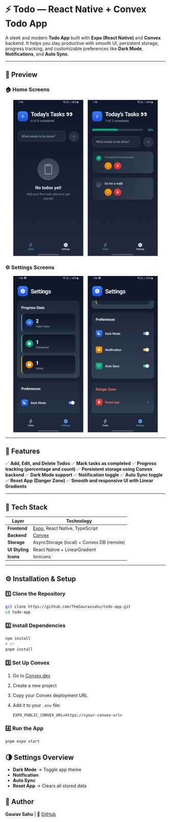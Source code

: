 # ⚡️ Todo — React Native + Convex Todo App

A sleek and modern **Todo App** built with **Expo (React Native)** and **Convex** backend.
It helps you stay productive with smooth UI, persistent storage, progress tracking, and customizable preferences like **Dark Mode**, **Notifications**, and **Auto Sync**.

---

## 📱 Preview

### 🏠 Home Screens

<p align="center">
  <img src="./preview/1_preview.jpg" width="220" style="margin-right: 10px;"/>
  <img src="./preview/2_preview.jpg" width="220"/>
</p>

### ⚙️ Settings Screens

<p align="center">
  <img src="./preview/3_preview.jpg" width="220" style="margin-right: 10px;"/>
  <img src="./preview/4_preview.jpg" width="220"/>
</p>

---

## 🚀 Features

✅ **Add, Edit, and Delete Todos**
✅ **Mark tasks as completed**
✅ **Progress tracking (percentage and count)**
✅ **Persistent storage using Convex backend**
✅ **Dark Mode support**
✅ **Notification toggle**
✅ **Auto Sync toggle**
✅ **Reset App (Danger Zone)**
✅ **Smooth and responsive UI with Linear Gradients**

---

## 🧠 Tech Stack

| Layer          | Technology                                          |
| -------------- | --------------------------------------------------- |
| **Frontend**   | [Expo](https://expo.dev/), React Native, TypeScript |
| **Backend**    | [Convex](https://convex.dev)                        |
| **Storage**    | AsyncStorage (local) + Convex DB (remote)           |
| **UI Styling** | React Native + LinearGradient                       |
| **Icons**      | Ionicons                                            |

---

## ⚙️ Installation & Setup

### 1️⃣ Clone the Repository

```bash
git clone https://github.com/TheGauravsahu/todo-app.git
cd todo-app
```

### 2️⃣ Install Dependencies

```bash
npm install
# or
pnpm install
```

### 3️⃣ Set Up Convex

1. Go to [Convex.dev](https://convex.dev)
2. Create a new project
3. Copy your Convex deployment URL
4. Add it to your `.env` file:

   ```env
   EXPO_PUBLIC_CONVEX_URL=https://<your-convex-url>
   ```

### 4️⃣ Run the App

```bash
pnpm expo start
```

## 🌗 Settings Overview

- **Dark Mode** → Toggle app theme
- **Notification**
- **Auto Sync**
- **Reset App** → Clears all stored data

## 💙 Author

**Gaurav Sahu** |
🔗 [GitHub](https://github.com/TheGauravsahu)
